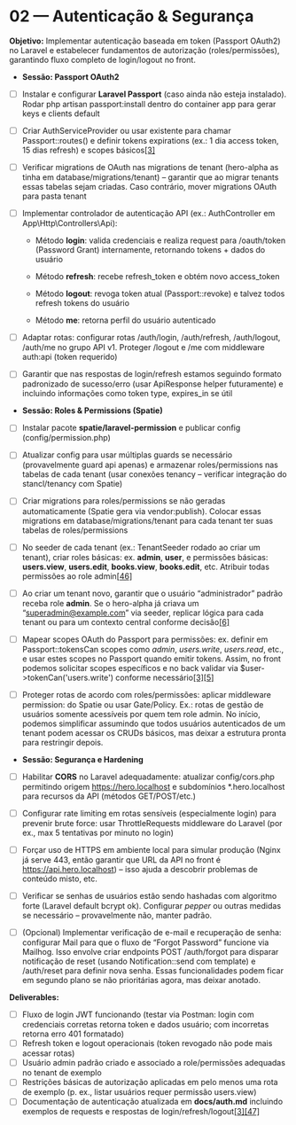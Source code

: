 # 02 — Autenticação & Segurança

**Objetivo:** Implementar autenticação baseada em token (Passport OAuth2) no Laravel e estabelecer fundamentos de autorização (roles/permissões), garantindo fluxo completo de login/logout no front.

* **Sessão: Passport OAuth2**

* [ ] Instalar e configurar **Laravel Passport** (caso ainda não esteja instalado). Rodar php artisan passport:install dentro do container app para gerar keys e clients default

* [ ] Criar AuthServiceProvider ou usar existente para chamar Passport::routes() e definir tokens expirations (ex.: 1 dia access token, 15 dias refresh) e scopes básicos[\[3\]](https://github.com/tiagohaasouza/hero/blob/b24a5efe76e936f4a29c6e8edd153c8e15efb676/ARCHITECTURE.md#L2-L10)

* [ ] Verificar migrations de OAuth nas migrations de tenant (hero-alpha as tinha em database/migrations/tenant) – garantir que ao migrar tenants essas tabelas sejam criadas. Caso contrário, mover migrations OAuth para pasta tenant

* [ ] Implementar controlador de autenticação API (ex.: AuthController em App\\Http\\Controllers\\Api):

  * Método **login**: valida credenciais e realiza request para /oauth/token (Password Grant) internamente, retornando tokens \+ dados do usuário

  * Método **refresh**: recebe refresh\_token e obtém novo access\_token

  * Método **logout**: revoga token atual (Passport::revoke) e talvez todos refresh tokens do usuário

  * Método **me**: retorna perfil do usuário autenticado

* [ ] Adaptar rotas: configurar rotas /auth/login, /auth/refresh, /auth/logout, /auth/me no grupo API v1. Proteger /logout e /me com middleware auth:api (token requerido)

* [ ] Garantir que nas respostas de login/refresh estamos seguindo formato padronizado de sucesso/erro (usar ApiResponse helper futuramente) e incluindo informações como token type, expires\_in se útil

* **Sessão: Roles & Permissions (Spatie)**

* [ ] Instalar pacote **spatie/laravel-permission** e publicar config (config/permission.php)

* [ ] Atualizar config para usar múltiplas guards se necessário (provavelmente guard api apenas) e armazenar roles/permissions nas tabelas de cada tenant (usar conexões tenancy – verificar integração do stancl/tenancy com Spatie)

* [ ] Criar migrations para roles/permissions se não geradas automaticamente (Spatie gera via vendor:publish). Colocar essas migrations em database/migrations/tenant para cada tenant ter suas tabelas de roles/permissions

* [ ] No seeder de cada tenant (ex.: TenantSeeder rodado ao criar um tenant), criar roles básicas: ex. **admin**, **user**, e permissões básicas: **users.view**, **users.edit**, **books.view**, **books.edit**, etc. Atribuir todas permissões ao role admin[\[46\]](https://github.com/tiagohaasouza/hero/blob/b24a5efe76e936f4a29c6e8edd153c8e15efb676/ARCHITECTURE.md#L30-L38)

* [ ] Ao criar um tenant novo, garantir que o usuário “administrador” padrão receba role **admin**. Se o hero-alpha já criava um “superadmin@example.com” via seeder, replicar lógica para cada tenant ou para um contexto central conforme decisão[\[6\]](https://github.com/tiagohaasouza/hero/blob/b24a5efe76e936f4a29c6e8edd153c8e15efb676/ARCHITECTURE.md#L8-L11)

* [ ] Mapear scopes OAuth do Passport para permissões: ex. definir em Passport::tokensCan scopes como *admin*, *users.write*, *users.read*, etc., e usar estes scopes no Passport quando emitir tokens. Assim, no front podemos solicitar scopes específicos e no back validar via $user-\>tokenCan('users.write') conforme necessário[\[3\]](https://github.com/tiagohaasouza/hero/blob/b24a5efe76e936f4a29c6e8edd153c8e15efb676/ARCHITECTURE.md#L2-L10)[\[5\]](https://github.com/tiagohaasouza/hero/blob/b24a5efe76e936f4a29c6e8edd153c8e15efb676/ARCHITECTURE.md#L8-L16)

* [ ] Proteger rotas de acordo com roles/permissões: aplicar middleware permission: do Spatie ou usar Gate/Policy. Ex.: rotas de gestão de usuários somente acessíveis por quem tem role admin. No início, podemos simplificar assumindo que todos usuários autenticados de um tenant podem acessar os CRUDs básicos, mas deixar a estrutura pronta para restringir depois.

* **Sessão: Segurança e Hardening**

* [ ] Habilitar **CORS** no Laravel adequadamente: atualizar config/cors.php permitindo origem https://hero.localhost e subdomínios \*.hero.localhost para recursos da API (métodos GET/POST/etc.)

* [ ] Configurar rate limiting em rotas sensíveis (especialmente login) para prevenir brute force: usar ThrottleRequests middleware do Laravel (por ex., max 5 tentativas por minuto no login)

* [ ] Forçar uso de HTTPS em ambiente local para simular produção (Nginx já serve 443, então garantir que URL da API no front é https://api.hero.localhost) – isso ajuda a descobrir problemas de conteúdo misto, etc.

* [ ] Verificar se senhas de usuários estão sendo hashadas com algoritmo forte (Laravel default bcrypt ok). Configurar *pepper* ou outras medidas se necessário – provavelmente não, manter padrão.

* [ ] (Opcional) Implementar verificação de e-mail e recuperação de senha: configurar Mail para que o fluxo de “Forgot Password” funcione via Mailhog. Isso envolve criar endpoints POST /auth/forgot para disparar notificação de reset (usando Notification::send com template) e /auth/reset para definir nova senha. Essas funcionalidades podem ficar em segundo plano se não prioritárias agora, mas deixar anotado.

**Deliverables:**  
- [ ] Fluxo de login JWT funcionando (testar via Postman: login com credenciais corretas retorna token e dados usuário; com incorretas retorna erro 401 formatado)  
- [ ] Refresh token e logout operacionais (token revogado não pode mais acessar rotas)  
- [ ] Usuário admin padrão criado e associado a role/permissões adequadas no tenant de exemplo  
- [ ] Restrições básicas de autorização aplicadas em pelo menos uma rota de exemplo (p. ex., listar usuários requer permissão users.view)  
- [ ] Documentação de autenticação atualizada em **docs/auth.md** incluindo exemplos de requests e respostas de login/refresh/logout[\[3\]](https://github.com/tiagohaasouza/hero/blob/b24a5efe76e936f4a29c6e8edd153c8e15efb676/ARCHITECTURE.md#L2-L10)[\[47\]](https://github.com/tiagohaasouza/hero/blob/b24a5efe76e936f4a29c6e8edd153c8e15efb676/ARCHITECTURE.md#L4-L6)
